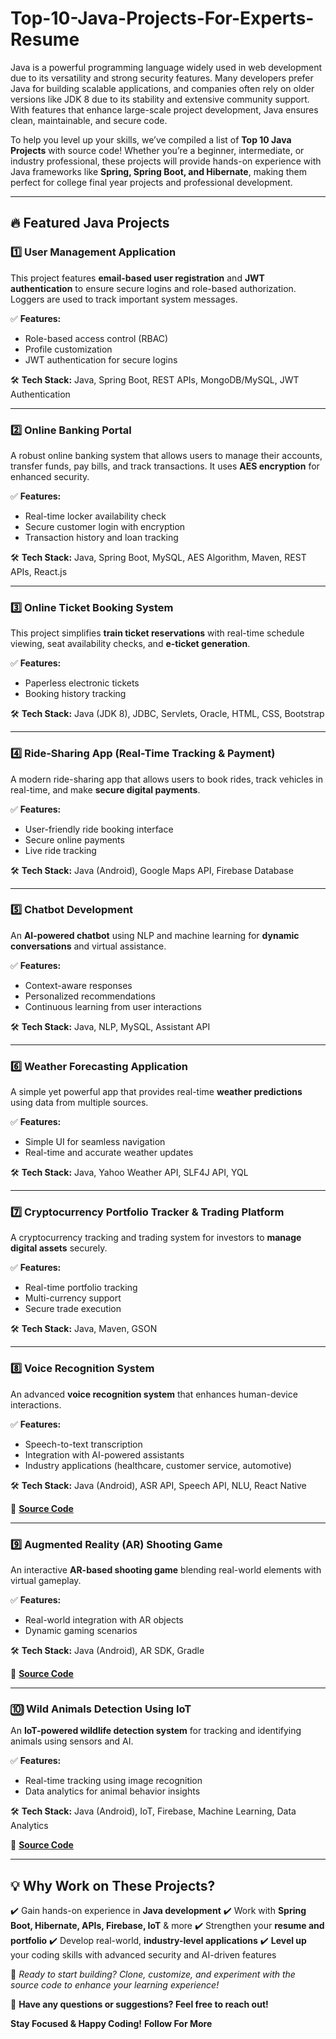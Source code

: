 # Top-10-Java-Projects-For-Experts-Resume


Java is a powerful programming language widely used in web development due to its versatility and strong security features. Many developers prefer Java for building scalable applications, and companies often rely on older versions like JDK 8 due to its stability and extensive community support. With features that enhance large-scale project development, Java ensures clean, maintainable, and secure code.

To help you level up your skills, we’ve compiled a list of **Top 10 Java Projects** with source code! Whether you’re a beginner, intermediate, or industry professional, these projects will provide hands-on experience with Java frameworks like **Spring, Spring Boot, and Hibernate**, making them perfect for college final year projects and professional development.

---

## 🔥 Featured Java Projects

### 1️⃣ User Management Application
This project features **email-based user registration** and **JWT authentication** to ensure secure logins and role-based authorization. Loggers are used to track important system messages.

✅ **Features:**
- Role-based access control (RBAC)
- Profile customization
- JWT authentication for secure logins

🛠 **Tech Stack:** Java, Spring Boot, REST APIs, MongoDB/MySQL, JWT Authentication



---

### 2️⃣ Online Banking Portal
A robust online banking system that allows users to manage their accounts, transfer funds, pay bills, and track transactions. It uses **AES encryption** for enhanced security.

✅ **Features:**
- Real-time locker availability check
- Secure customer login with encryption
- Transaction history and loan tracking

🛠 **Tech Stack:** Java, Spring Boot, MySQL, AES Algorithm, Maven, REST APIs, React.js



---

### 3️⃣ Online Ticket Booking System
This project simplifies **train ticket reservations** with real-time schedule viewing, seat availability checks, and **e-ticket generation**.

✅ **Features:**
- Paperless electronic tickets
- Booking history tracking

🛠 **Tech Stack:** Java (JDK 8), JDBC, Servlets, Oracle, HTML, CSS, Bootstrap



---

### 4️⃣ Ride-Sharing App (Real-Time Tracking & Payment)
A modern ride-sharing app that allows users to book rides, track vehicles in real-time, and make **secure digital payments**.

✅ **Features:**
- User-friendly ride booking interface
- Secure online payments
- Live ride tracking

🛠 **Tech Stack:** Java (Android), Google Maps API, Firebase Database



---

### 5️⃣ Chatbot Development
An **AI-powered chatbot** using NLP and machine learning for **dynamic conversations** and virtual assistance.

✅ **Features:**
- Context-aware responses
- Personalized recommendations
- Continuous learning from user interactions

🛠 **Tech Stack:** Java, NLP, MySQL, Assistant API



---

### 6️⃣ Weather Forecasting Application
A simple yet powerful app that provides real-time **weather predictions** using data from multiple sources.

✅ **Features:**
- Simple UI for seamless navigation
- Real-time and accurate weather updates

🛠 **Tech Stack:** Java, Yahoo Weather API, SLF4J API, YQL



---

### 7️⃣ Cryptocurrency Portfolio Tracker & Trading Platform
A cryptocurrency tracking and trading system for investors to **manage digital assets** securely.

✅ **Features:**
- Real-time portfolio tracking
- Multi-currency support
- Secure trade execution

🛠 **Tech Stack:** Java, Maven, GSON



---

### 8️⃣ Voice Recognition System
An advanced **voice recognition system** that enhances human-device interactions.

✅ **Features:**
- Speech-to-text transcription
- Integration with AI-powered assistants
- Industry applications (healthcare, customer service, automotive)

🛠 **Tech Stack:** Java (Android), ASR API, Speech API, NLU, React Native

📂 **[Source Code](#)**

---

### 9️⃣ Augmented Reality (AR) Shooting Game
An interactive **AR-based shooting game** blending real-world elements with virtual gameplay.

✅ **Features:**
- Real-world integration with AR objects
- Dynamic gaming scenarios

🛠 **Tech Stack:** Java (Android), AR SDK, Gradle

📂 **[Source Code](#)**

---

### 🔟 Wild Animals Detection Using IoT
An **IoT-powered wildlife detection system** for tracking and identifying animals using sensors and AI.

✅ **Features:**
- Real-time tracking using image recognition
- Data analytics for animal behavior insights

🛠 **Tech Stack:** Java (Android), IoT, Firebase, Machine Learning, Data Analytics

📂 **[Source Code](#)**

---

## 💡 Why Work on These Projects?
✔️ Gain hands-on experience in **Java development**
✔️ Work with **Spring Boot, Hibernate, APIs, Firebase, IoT** & more
✔️ Strengthen your **resume and portfolio**
✔️ Develop real-world, **industry-level applications**
✔️ **Level up** your coding skills with advanced security and AI-driven features

📢 _Ready to start building? Clone, customize, and experiment with the source code to enhance your learning experience!_

📩 **Have any questions or suggestions? Feel free to reach out!**

 **Stay Focused & Happy Coding!** 
**Follow For More**

